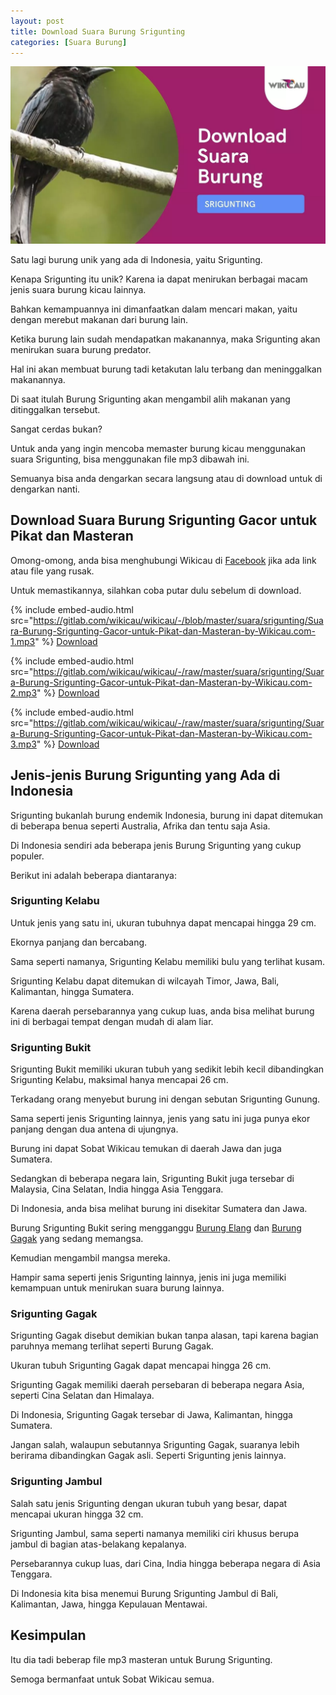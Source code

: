 ```yaml
---
layout: post
title: Download Suara Burung Srigunting
categories: [Suara Burung]
---
```


![Download Suara Burung Srigunting](/images/suara-burung-srigunting.webp)

Satu lagi burung unik yang ada di Indonesia, yaitu Srigunting.

Kenapa Srigunting itu unik? Karena ia dapat menirukan berbagai macam jenis suara burung kicau lainnya.

Bahkan kemampuannya ini dimanfaatkan dalam mencari makan, yaitu dengan merebut makanan dari burung lain.

Ketika burung lain sudah mendapatkan makanannya, maka Srigunting akan menirukan suara burung predator.

Hal ini akan membuat burung tadi ketakutan lalu terbang dan meninggalkan makanannya.

Di saat itulah Burung Srigunting akan mengambil alih makanan yang ditinggalkan tersebut.

Sangat cerdas bukan?

Untuk anda yang ingin mencoba memaster burung kicau menggunakan suara Srigunting, bisa menggunakan file mp3 dibawah ini.

Semuanya bisa anda dengarkan secara langsung atau di download untuk di dengarkan nanti.

## Download Suara Burung Srigunting Gacor untuk Pikat dan Masteran

Omong-omong, anda bisa menghubungi Wikicau di [Facebook](https://facebook.com/wikicau) jika ada link atau file yang rusak.

Untuk memastikannya, silahkan coba putar dulu sebelum di download.

{% include embed-audio.html src="https://gitlab.com/wikicau/wikicau/-/blob/master/suara/srigunting/Suara-Burung-Srigunting-Gacor-untuk-Pikat-dan-Masteran-by-Wikicau.com-1.mp3" %}
[Download](https://bit.ly/2Xvl33a)

{% include embed-audio.html src="https://gitlab.com/wikicau/wikicau/-/raw/master/suara/srigunting/Suara-Burung-Srigunting-Gacor-untuk-Pikat-dan-Masteran-by-Wikicau.com-2.mp3" %}
[Download](https://bit.ly/2Y9MqNC)

{% include embed-audio.html src="https://gitlab.com/wikicau/wikicau/-/raw/master/suara/srigunting/Suara-Burung-Srigunting-Gacor-untuk-Pikat-dan-Masteran-by-Wikicau.com-3.mp3" %}
[Download](https://bit.ly/2L7ZFdK)

## Jenis-jenis Burung Srigunting yang Ada di Indonesia

Srigunting bukanlah burung endemik Indonesia, burung ini dapat ditemukan di beberapa benua seperti Australia, Afrika dan tentu saja Asia.

Di Indonesia sendiri ada beberapa jenis Burung Srigunting yang cukup populer.

Berikut ini adalah beberapa diantaranya:

### Srigunting Kelabu

Untuk jenis yang satu ini, ukuran tubuhnya dapat mencapai hingga 29 cm.

Ekornya panjang dan bercabang.

Sama seperti namanya, Srigunting Kelabu memiliki bulu yang terlihat kusam.

Srigunting Kelabu dapat ditemukan di wilcayah Timor, Jawa, Bali, Kalimantan, hingga Sumatera.

Karena daerah persebarannya yang cukup luas, anda bisa melihat burung ini di berbagai tempat dengan mudah di alam liar.

### Srigunting Bukit

Srigunting Bukit memiliki ukuran tubuh yang sedikit lebih kecil dibandingkan Srigunting Kelabu, maksimal hanya mencapai 26 cm.

Terkadang orang menyebut burung ini dengan sebutan Srigunting Gunung.

Sama seperti jenis Srigunting lainnya, jenis yang satu ini juga punya ekor panjang dengan dua antena di ujungnya.

Burung ini dapat Sobat Wikicau temukan di daerah Jawa dan juga Sumatera.

Sedangkan di beberapa negara lain, Srigunting Bukit juga tersebar di Malaysia, Cina Selatan, India hingga Asia Tenggara.

Di Indonesia, anda bisa melihat burung ini disekitar Sumatera dan Jawa.

Burung Srigunting Bukit sering mengganggu [Burung Elang](https://wikicau.com/harga-burung-elang/) dan [Burung Gagak](https://wikicau.com/burung-langka/) yang sedang memangsa.

Kemudian mengambil mangsa mereka.

Hampir sama seperti jenis Srigunting lainnya, jenis ini juga memiliki kemampuan untuk menirukan suara burung lainnya.

### Srigunting Gagak

Srigunting Gagak disebut demikian bukan tanpa alasan, tapi karena bagian paruhnya memang terlihat seperti Burung Gagak.

Ukuran tubuh Srigunting Gagak dapat mencapai hingga 26 cm.

Srigunting Gagak memiliki daerah persebaran di beberapa negara Asia, seperti Cina Selatan dan Himalaya.

Di Indonesia, Srigunting Gagak tersebar di Jawa, Kalimantan, hingga Sumatera.

Jangan salah, walaupun sebutannya Srigunting Gagak, suaranya lebih berirama dibandingkan Gagak asli. Seperti Srigunting jenis lainnya.

### Srigunting Jambul

Salah satu jenis Srigunting dengan ukuran tubuh yang besar, dapat mencapai ukuran hingga 32 cm.

Srigunting Jambul, sama seperti namanya memiliki ciri khusus berupa jambul di bagian atas-belakang kepalanya.

Persebarannya cukup luas, dari Cina, India hingga beberapa negara  di Asia Tenggara.

Di Indonesia kita bisa menemui Burung Srigunting Jambul di Bali, Kalimantan, Jawa, hingga Kepulauan Mentawai.

## Kesimpulan

Itu dia tadi beberap file mp3 masteran untuk Burung Srigunting.

Semoga bermanfaat untuk Sobat Wikicau semua.